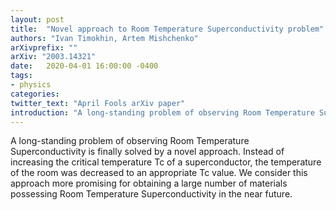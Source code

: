 ```yaml
---
layout: post
title:  "Novel approach to Room Temperature Superconductivity problem"
authors: "Ivan Timokhin, Artem Mishchenko"
arXivprefix: ""
arXiv: "2003.14321"
date:   2020-04-01 16:00:00 -0400
tags:
- physics
categories:
twitter_text: "April Fools arXiv paper"
introduction: "A long-standing problem of observing Room Temperature Superconductivity is finally solved ..."
---
```


A long-standing problem of observing Room Temperature Superconductivity is finally solved by a novel approach. Instead of increasing the critical temperature Tc of a superconductor, the temperature of the room was decreased to an appropriate Tc value. We consider this approach more promising for obtaining a large number of materials possessing Room Temperature Superconductivity in the near future.
